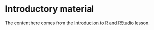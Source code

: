 # Introductory material

The content here comes from the [Introduction to R and RStudio](http://swcarpentry.github.io/r-novice-gapminder/01-rstudio-intro/) lesson.


